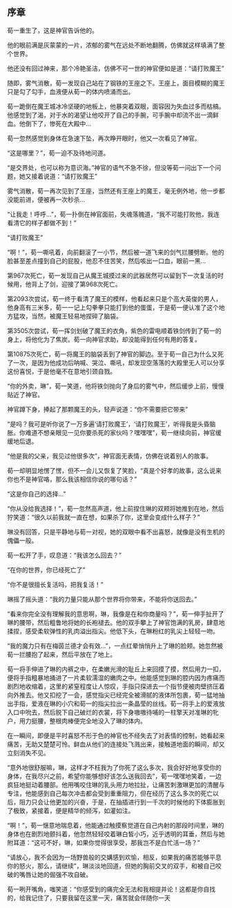 ## 序章 

荀一重生了，这是神官告诉他的。

他的眼前满是灰蒙蒙的一片，浓郁的雾气在远处不断地翻腾，仿佛就这样填满了整个世界。

他还没有回过神来，那个冷艳圣洁，仿佛不可一世的神官便如是道：“请打败魔王”

随即，雾气消散，荀一发现自己站在了钢铁的王座之下。王座上，面目模糊的魔王只是勾了勾手，血液便从荀一的体内喷涌而出。

荀一跪倒在魔王城冰冷坚硬的地板上，他暴突着双眼，面容因为失血过多而枯槁。他感觉到了渴，对于水的渴望让他咬开了自己的手腕，可手腕中却流不出一滴鲜血。他倒下了，惨死在大殿中...

荀一忽然感觉到身体在急速下坠，再次睁开眼时，他又一次看见了神官。

“这是哪里？”，荀一迫不及待地问道。

“是交界处，也可以称为意识海。”神官的语气不急不徐，但没等荀一问出下一个问题，她又接着说道：“请打败魔王”

雾气消散，荀一再次见到了王座，当然还有王座上的魔王，毫无例外地，他一步都没能前进，便被再一次秒杀...

“让我走！呼呼...”，荀一扑倒在神官面前，失魂落魄道，“我不可能打败他，我连看清它的样子都做不到！”

“请打败魔王”

“啊！”，荀一嘶吼着，向前翻滚了一小节，然后被一道飞来的剑气拦腰劈断。他的脸甚至差点撞到自己的屁股，他忍不住苦笑，然后咳出一口血，眼前一黑...

第967次死亡，荀一发现自己从魔王城摸过来的武器居然可以留到下一次复活的时候用，他背上了剑，迎接了第968次死亡。

第2093次尝试，荀一终于看清了魔王的模样，他看起来只是个高大英俊的男人，他身高有三米多，荀一一记上勾拳拳只能打到他的蛋蛋，于是荀一便认准了这个地方猛攻，当然，被魔王轻易地捏碎了脑袋。

第3505次尝试，荀一挥剑划破了魔王的衣角，紫色的雷电顺着铁剑传到了荀一的身上，将他化为了焦炭。荀一向神官求助，却没能得到任何有用的答复。

第10875次死亡，荀一将魔王的脑袋丢到了神官的脚边。至于荀一自己为什么又死了一次，是因为他成功后呐喊、哭泣、嘶吼，却发现空落落的大殿里无人可以分享这份喜悦，于是他毫不在意地引颈自戮。

“你的外卖，琳”，荀一笑道，他将铁剑抛向了身后的雾气中，然后缓步上前，慢慢贴近了神官。

神官蹲下身，捧起了那颗魔王的头，轻声说道：“你不需要把它带来”

“是吗？我可是听你说了一万多遍‘请打败魔王’，‘请打败魔王’，听得我是头昏脑胀。你难道不想亲眼见一见你要杀死的家伙吗？嘿嘿嘿”，荀一继续向前，神官缓缓地后退。

“他是我的父亲，我见过他很多次”，神官面无表情，仿佛在说着别人的故事。

荀一却明显地愣了愣，但不一会儿又恢复了笑脸，“真是个好孝的故事，这么说来你也不是神官咯，那么我该相信你说的哪句话？”

“这是你自己的选择...”

“你从没给我选择！”，荀一忽然高声道，他上前捏住琳的双颊将她推到在地，然后狞笑道：“很久以前我就一直在想，如果杀了你，这里会变成什么样子？”

琳没有回答，只是平静地与荀一对视，她的双眼中看不出喜怒，就像是没有生机的傀儡一般。

荀一松开了手，叹息道：“我该怎么回去？”

“在你的世界，你已经死亡了”

“你不是很擅长复活吗，把我复活！”

琳摇了摇头道：“我的力量只能从那个世界将你带来，不能将你送回去。”

“看来你完全没有理解我的意思啊，琳，我像是在和你商量吗？”，荀一伸手扯开了琳的腰带，然后粗鲁地将她的长袍褪去。他的双手攀上了神官饱满的乳房，肆意地揉捏，感受柔软弹性的乳肉溢出指尖。他低下头，在琳粉红的乳尖上轻轻一吻。

“我的魔力只有在梅茵兰德才会有效...”，一点红晕悄悄升上了琳的脸颊。她忽然被荀一拦腰抱了起来，然后平放在了地上。

荀一将手伸进了琳的内裤之中，在柔嫩光滑的耻丘上来回摸了摸，然后用力一扣，便将手指粗暴地捅进了一片柔软濡湿的嫩肉之中。他能感觉到琳的腔内因为疼痛而剧烈地收缩着，这里的紧窒程度让人惊叹，手指只探进去一个指节便被肉壁挤压着向外推去。他又扣挖了一会，感觉指尖已经完全被滑腻的液体所包裹，荀一猛地抽出手指，爱液在琳的小穴和荀一的指尖拉出一条晶莹的丝线。荀一将手上的爱液放入口中吮去，然后脱下自己破烂的衣裳，将下身嗷嗷待哺的一柱擎天对准琳的牝户，用力挺腰，整根肉棒便完全地没入了琳的体内。

在一瞬间，即便是平时喜怒不形于色的神官也不经失去了对表情的控制，她看起来痛苦，无助又楚楚可怜。鲜血从他们的连接处飞溅出来，接触道地面的瞬间，却又立刻消失不见。

“意外地很舒服嘛，琳，这样才不枉我为了你死了这么多次，我会好好地享受你的身体，在我尽兴之前，希望你能够想好该怎么送我回去”，荀一嘿嘿地笑着，一边疯狂地挺动着腰部。他用嘴咬住琳的乳头用力地拉扯，让痛苦刺激琳更加的清醒与专注，他能感到自己每次冲击都会受到重重阻力，但在经历了这么多次的死亡以后，阻力只会让他更加的兴奋，于是，在抽插进行到一千次的时候他的下体膨胀到了极致，紧接着，便是精华的倾泻，如灌如注。

“啊！”，荀一惬意地喘息着，他能通过触摸察觉道在自己内射的那段时间里，琳的身体也在剧烈地颤抖着，他忽然轻轻咬着琳白皙小巧，近乎透明的耳垂，然后与她附耳道：“这可不好，琳，如果你觉得很享受，那我岂不是白忙活一场？”

“请放心，我不会因为一场野兽般的交媾感到欢愉，相反，如果我的痛苦能够平息你的怒火，那么，请继续”，琳淡淡地回道，但她的胸前交叉的双手，和被自己咬破的嘴唇让她的倔强不攻自破。

荀一咧开嘴角，嗤笑道：“你感受到的痛完全无法和我相提并论！这都是你自找的，给我记住了，只要我留在这里一天，痛苦就会伴随你一天



































